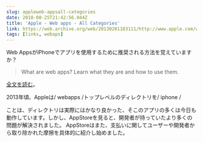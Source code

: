 ```yaml
---
slug: appleweb-appsall-categories
date: 2018-08-25T21:42:56.044Z
title: 'Apple - Web apps - All Categories'
link: https://web.archive.org/web/20130201183111/http://www.apple.com/webapps/
tags: [links, webaps]
---
```

Web AppsがiPhoneでアプリを使用するために推奨される方法を覚えていますか？

> What are web apps?
> Learn what they are and&#x00a0;how to use them.


[全文を読む](https://web.archive.org/web/20130201183111/http://www.apple.com/webapps/)。

2013年頃、Appleは/ webapps /トップレベルのディレクトリを/ iphone /

ことは、ディレクトリは実際にはかなり良かった、そこのアプリの多くは今日も動作しています。しかし、AppStoreを見ると、開発者が持っていたより多くの問題が解決されました。 AppStoreはまた、支払いに関してユーザーや開発者から取り除かれた摩擦を具体的に紹介し始めました。

